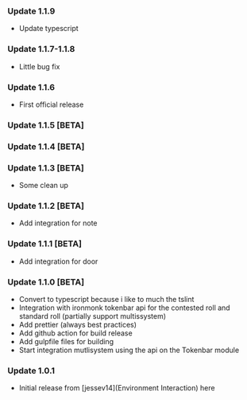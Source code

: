 ### Update 1.1.9

- Update typescript

### Update 1.1.7-1.1.8

- Little bug fix

### Update 1.1.6

- First official release

### Update 1.1.5 [BETA]

### Update 1.1.4 [BETA]

### Update 1.1.3 [BETA]

- Some clean up

### Update 1.1.2 [BETA]

- Add integration for note

### Update 1.1.1 [BETA]

- Add integration for door

### Update 1.1.0 [BETA]

- Convert to typescript because i like to much the tslint
- Integration with ironmonk tokenbar api for the contested roll and standard roll (partially support multissystem)
- Add prettier (always best practices)
- Add github action for build release
- Add gulpfile files for building
- Start integration mutlisystem using the api on the Tokenbar module

### Update 1.0.1

- Initial release from [jessev14](Environment Interaction) here [](https://github.com/jessev14/environment-interaction)


